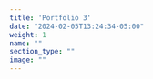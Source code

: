 ```yaml
---
title: 'Portfolio 3'
date: "2024-02-05T13:24:34-05:00"
weight: 1
name: ""
section_type: ""
image: ""
---
```

